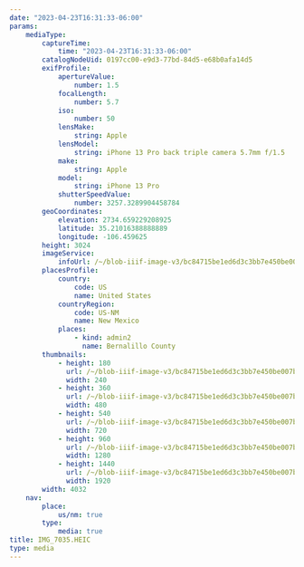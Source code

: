 ```yaml
---
date: "2023-04-23T16:31:33-06:00"
params:
    mediaType:
        captureTime:
            time: "2023-04-23T16:31:33-06:00"
        catalogNodeUid: 0197cc00-e9d3-77bd-84d5-e68b0afa14d5
        exifProfile:
            apertureValue:
                number: 1.5
            focalLength:
                number: 5.7
            iso:
                number: 50
            lensMake:
                string: Apple
            lensModel:
                string: iPhone 13 Pro back triple camera 5.7mm f/1.5
            make:
                string: Apple
            model:
                string: iPhone 13 Pro
            shutterSpeedValue:
                number: 3257.3289904458784
        geoCoordinates:
            elevation: 2734.659229208925
            latitude: 35.21016388888889
            longitude: -106.459625
        height: 3024
        imageService:
            infoUrl: /~/blob-iiif-image-v3/bc84715be1ed6d3c3bb7e450be007babe592b64812146d81e10fde76ab94b524/info.json
        placesProfile:
            country:
                code: US
                name: United States
            countryRegion:
                code: US-NM
                name: New Mexico
            places:
                - kind: admin2
                  name: Bernalillo County
        thumbnails:
            - height: 180
              url: /~/blob-iiif-image-v3/bc84715be1ed6d3c3bb7e450be007babe592b64812146d81e10fde76ab94b524/full/240%2C180/0/default.jpg
              width: 240
            - height: 360
              url: /~/blob-iiif-image-v3/bc84715be1ed6d3c3bb7e450be007babe592b64812146d81e10fde76ab94b524/full/480%2C360/0/default.jpg
              width: 480
            - height: 540
              url: /~/blob-iiif-image-v3/bc84715be1ed6d3c3bb7e450be007babe592b64812146d81e10fde76ab94b524/full/720%2C540/0/default.jpg
              width: 720
            - height: 960
              url: /~/blob-iiif-image-v3/bc84715be1ed6d3c3bb7e450be007babe592b64812146d81e10fde76ab94b524/full/1280%2C960/0/default.jpg
              width: 1280
            - height: 1440
              url: /~/blob-iiif-image-v3/bc84715be1ed6d3c3bb7e450be007babe592b64812146d81e10fde76ab94b524/full/1920%2C1440/0/default.jpg
              width: 1920
        width: 4032
    nav:
        place:
            us/nm: true
        type:
            media: true
title: IMG_7035.HEIC
type: media
---
```

